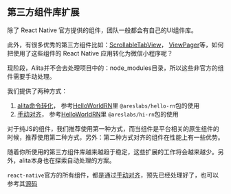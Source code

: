 ## 第三方组件库扩展

除了 React Native 官方提供的组件，团队一般都会有自己的UI组件库。

此外，有很多优秀的第三方组件比如：[ScrollableTabView](https://github.com/ptomasroos/react-native-scrollable-tab-view)， [ViewPager](https://github.com/race604/react-native-viewpager)等，如何把使用了这些组件的 React Native 应用转化为微信小程序呢？

现阶段，Alita并不会去处理项目中的：node_modules目录，所以这些非官方的组件需要手动处理。

我们提供了两种方式：

1. [alita命令转化](./第三方组件库扩展-命令转化.md)， 参考[HelloWorldRN](https://github.com/areslabs/alita/tree/master/examples/HelloWorldRN)里 `@areslabs/hello-rn`包的使用
2. [手动对齐](./第三方组件库扩展-手动对齐.md)， 参考[HelloWorldRN](https://github.com/areslabs/alita/tree/master/examples/HelloWorldRN)里 `@areslabs/hi-rn`包的使用

对于纯JS的组件，我们推荐使用第一种方式，而当组件是平台相关的原生组件的时候，推荐使用第二种方式，另外：第二种方式对齐的组件在性能上有一些优势。

随着你所使用的第三方组件库越来越趋于稳定，这些扩展的工作将会越来越少。另外，alita本身也在探索自动处理的方案。

`react-native`官方的所有组件，都是通过[手动对齐](./第三方组件库扩展-手动对齐.md)，预先已经处理好了，也可以参考其[源码](https://github.com/areslabs/alita/tree/master/packages/wx-react-native) 













